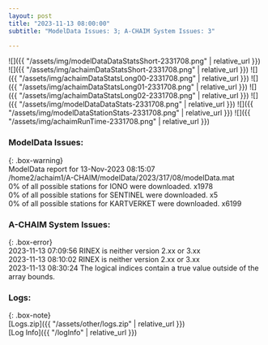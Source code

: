 ```yaml
---
layout: post
title: "2023-11-13 08:00:00"
subtitle: "ModelData Issues: 3; A-CHAIM System Issues: 3"

---
```


![]({{ "/assets/img/modelDataDataStatsShort-2331708.png" | relative_url }})
![]({{ "/assets/img/achaimDataStatsShort-2331708.png" | relative_url }})
![]({{ "/assets/img/achaimDataStatsLong00-2331708.png" | relative_url }})
![]({{ "/assets/img/achaimDataStatsLong01-2331708.png" | relative_url }})
![]({{ "/assets/img/achaimDataStatsLong02-2331708.png" | relative_url }})
![]({{ "/assets/img/modelDataDataStats-2331708.png" | relative_url }})
![]({{ "/assets/img/modelDataStationStats-2331708.png" | relative_url }})
![]({{ "/assets/img/achaimRunTime-2331708.png" | relative_url }})


### ModelData Issues:  
  
{: .box-warning}  
 ModelData report for 13-Nov-2023 08:15:07   
 /home2/achaim1/A-CHAIM/modelData/2023/317/08/modelData.mat   
 0% of all possible stations for IONO were downloaded. x1978   
 0% of all possible stations for SENTINEL were downloaded. x5   
 0% of all possible stations for KARTVERKET were downloaded. x6199   
  
### A-CHAIM System Issues:  
  
{: .box-error}  
2023-11-13 07:09:56 RINEX is neither version 2.xx or 3.xx  
2023-11-13 08:10:02 RINEX is neither version 2.xx or 3.xx  
2023-11-13 08:30:24 The logical indices contain a true value outside of the array bounds.  

### Logs:  
  
{: .box-note}  
[Logs.zip]({{ "/assets/other/logs.zip" | relative_url }})  
[Log Info]({{ "/logInfo" | relative_url }})  
